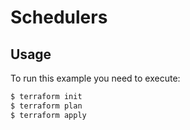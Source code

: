 # Schedulers

## Usage

To run this example you need to execute:

```bash
$ terraform init
$ terraform plan
$ terraform apply
```
